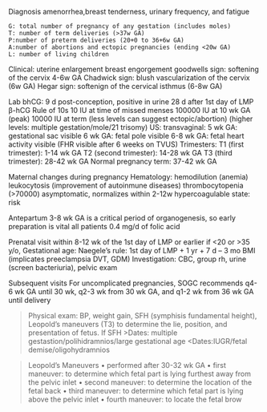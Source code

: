 Diagnosis
amenorrhea,breast tenderness, urinary frequency, and fatigue

	G: total number of pregnancy of any gestation (includes moles)
	T: number of term deliveries (>37w GA)
	P:number of preterm deliveries (20+0 to 36+6w GA)
	A:number of abortions and ectopic pregnancies (ending <20w GA)
	L: number of living children

Clinical:
uterine enlargement
breast engorgement
goodwells sign: softening of the cervix 4-6w GA
Chadwick sign: blush vascularization of the cervix (6w GA)
Hegar sign: softenign of the cervical isthmus (6-8w GA)

Lab
bhCG: 9 d post-conception, positive in urine 28 d after 1st day of LMP
β-hCG Rule of 10s
	10 IU at time of missed menses
	100000 IU at 10 wk GA (peak)
	10000 IU at term
(less levels can suggest ectopic/abortion)
(higher levels: multiple gestation/mole/21 trisomy)
US: 
transvaginal: 
	5 wk GA: gestational sac visible
	6 wk GA: fetal pole visible
	6-8 wk GA: fetal heart activity visible (FHR visible after 6 weeks on TVUS)
Trimesters: 
	T1 (first trimester): 1-14 wk GA
	T2 (second trimester): 14-28 wk GA
	T3 (third trimester): 28-42 wk GA
	Normal pregnancy term: 37-42 wk GA

Maternal changes during pregnancy
	Hematology: hemodilution (anemia)
	leukocytosis (improvement of autoinmune diseases)
	thrombocytopenia (>70000) asymptomatic, normalizes within 2-12w
	hypercoagulable state: risk

Antepartum
	3-8 wk GA is a critical period of organogenesis, so early preparation is vital
	all patients 0.4 mg/d of folic acid

Prenatal visit
	within 8-12 wk of the 1st day of LMP or earlier if <20 or >35 y/o,
	Gestational age:
		Naegele’s rule: 1st day of LMP + 1 yr + 7 d – 3 mo
	BMI (implicates preeclampsia DVT, GDM)
	Investigation: CBC, group rh, urine (screen bacteriuria), pelvic exam

Subsequent visits
	For uncomplicated pregnancies, SOGC recommends q4-6 wk GA until 30 wk, q2-3 wk from 30 wk GA, and q1-2 wk from 36 wk GA until delivery

>Physical exam: BP, weight gain, SFH (symphisis fundamental height), Leopold’s maneuvers (T3) to determine the lie, position, and presentation of fetus.
>If SFH
	>Dates: multiple gestastion/polihidramnios/large gestational age
	<Dates:IUGR/fetal demise/oligohydramnios

>Leopold’s Maneuvers
	• performed after 30-32 wk GA
	• first maneuver: to determine which fetal part is lying furthest away from the pelvic inlet
	• second maneuver: to determine the location of the fetal back
	• third maneuver: to determine which fetal part is lying above the pelvic inlet
	• fourth maneuver: to locate the fetal brow
